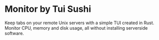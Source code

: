 # Monitor by Tui Sushi

Keep tabs on your remote Unix servers with a simple TUI created in Rust. Monitor CPU, memory and disk usage, all without installing serverside software.
